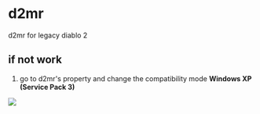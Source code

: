 # d2mr
d2mr for legacy diablo 2

## if not work

1. go to d2mr's property and change the compatibility mode **Windows XP (Service Pack 3)**

![](https://www.softwareok.com/img/10/System/XP_Compatibility_mode_under_Windows_10_2018-06-01-15-59-32.png)


